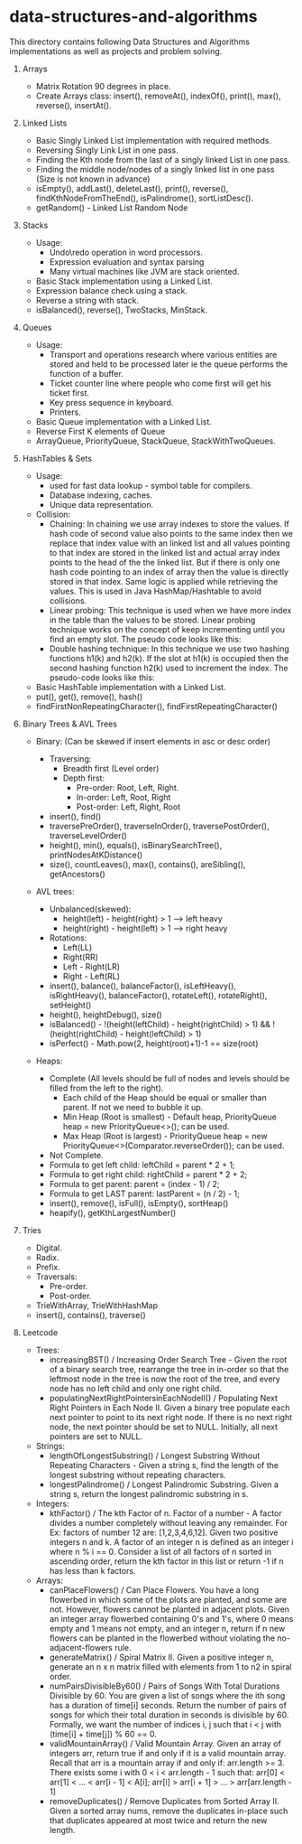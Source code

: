 # data-structures-and-algorithms
This directory contains following Data Structures and Algorithms implementations as well as projects and problem solving.
1.  Arrays 
	- Matrix Rotation 90 degrees in place.
	- Create Arrays class: insert(), removeAt(), indexOf(), print(), max(), reverse(), insertAt().

2.  Linked Lists
	- Basic Singly Linked List implementation with required methods.
	- Reversing Singly Link List in one pass.
	- Finding the Kth node from the last of a singly linked List in one pass.
	- Finding the middle node/nodes of a singly linked list in one pass (Size is not known in advance)
	- isEmpty(), addLast(), deleteLast(), print(), reverse(), findKthNodeFromTheEnd(), isPalindrome(), sortListDesc().
	- getRandom() - Linked List Random Node
		
3.  Stacks
    - Usage: 
        - Undo\redo operation in word processors.
        - Expression evaluation and syntax parsing
        - Many virtual machines like JVM are stack oriented.
	- Basic Stack implementation using a Linked List.
	- Expression balance check using a stack.
	- Reverse a string with stack.	
	- isBalanced(), reverse(), TwoStacks, MinStack.
	
4.  Queues
    - Usage:
        - Transport and operations research where various entities are stored and held to be processed later ie the queue performs the function of a buffer.
        - Ticket counter line where people who come first will get his ticket first.
        - Key press sequence in keyboard.
        - Printers.
	- Basic Queue implementation with a Linked List.
	- Reverse First K elements of Queue
	- ArrayQueue, PriorityQueue, StackQueue, StackWithTwoQueues.

5.  HashTables & Sets
    - Usage:
        - used for fast data lookup - symbol table for compilers.
        - Database indexing, caches. 
        - Unique data representation.
    - Collision:
        - Chaining: In chaining we use array indexes to store the values. If hash code of second value also points to the same index then we replace that index value with an linked list and all values pointing to that index are stored in the linked list and actual array index points to the head of the the linked list. But if there is only one hash code pointing to an index of array then the value is directly stored in that index. Same logic is applied while retrieving the values. This is used in Java HashMap/Hashtable to avoid collisions.
        - Linear probing: This technique is used when we have more index in the table than the values to be stored. Linear probing technique works on the concept of keep incrementing until you find an empty slot. The pseudo code looks like this:
        - Double hashing technique: In this technique we use two hashing functions h1(k) and h2(k). If the slot at h1(k) is occupied then the second hashing function h2(k) used to increment the index. The pseudo-code looks like this:
    - Basic HashTable implementation with a Linked List.
    - put(), get(), remove(), hash()
    - findFirstNonRepeatingCharacter(), findFirstRepeatingCharacter()
    
6.  Binary Trees & AVL Trees
    - Binary: (Can be skewed if insert elements in asc or desc order)
        - Traversing:
            - Breadth first (Level order)
            - Depth first:
                - Pre-order: Root, Left, Right.
                - In-order: Left, Root, Right
                - Post-order: Left, Right, Root
        - insert(), find()
        - traversePreOrder(), traverseInOrder(), traversePostOrder(), traverseLevelOrder()
        - height(), min(), equals(), isBinarySearchTree(), printNodesAtKDistance()
        - size(), countLeaves(), max(), contains(), areSibling(), getAncestors()
        
    - AVL trees:
        - Unbalanced(skewed): 
            - height(left) - height(right) > 1 --> left heavy 
            - height(right) - height(left) > 1 --> right heavy
        - Rotations:
            - Left(LL)
            - Right(RR)
            - Left - Right(LR)
            - Right - Left(RL)
        - insert(), balance(), balanceFactor(), isLeftHeavy(), isRightHeavy(), balanceFactor(), rotateLeft(), rotateRight(), setHeight()
        - height(), heightDebug(), size()
        - isBalanced() - !(height(leftChild) - height(rightChild) > 1) && !(height(rightChild) - height(leftChild) > 1)
        - isPerfect() - Math.pow(2, height(root)+1)-1 == size(root)
    
    - Heaps:
        - Complete (All levels should be full of nodes and levels should be filled from the left to the right).
            - Each child of the Heap should be equal or smaller than parent. If not we need to bubble it up.
            - Min Heap (Root is smallest) - Default heap, PriorityQueue<Integer> heap = new PriorityQueue<>(); can be used. 
            - Max Heap (Root is largest)  - PriorityQueue<Integer> heap = new PriorityQueue<>(Comparator.reverseOrder()); can be used.
        - Not Complete.
        - Formula to get left child: leftChild = parent * 2 + 1;
        - Formula to get right child: rightChild = parent * 2 + 2;
        - Formula to get parent: parent = (index - 1) / 2;
        - Formula to get LAST parent: lastParent = (n / 2) - 1;
        - insert(), remove(), isFull(), isEmpty(), sortHeap()
        - heapify(), getKthLargestNumber()
        
7.  Tries
	- Digital.
	- Radix.
	- Prefix.
	- Traversals:
	    - Pre-order.
	    - Post-order.
	- TrieWithArray, TrieWithHashMap
	- insert(), contains(), traverse()      
            
0.  Leetcode
    - Trees:
	    - increasingBST() / Increasing Order Search Tree - Given the root of a binary search tree, rearrange the tree in in-order so that the leftmost node in the tree is now the root of the tree, and every node has no left child and only one right child.
    	- populatingNextRightPointersinEachNodeII() / Populating Next Right Pointers in Each Node II. Given a binary tree populate each next pointer to point to its next right node. If there is no next right node, the next pointer should be set to NULL. Initially, all next pointers are set to NULL.
	- Strings:
	    - lengthOfLongestSubstring() / Longest Substring Without Repeating Characters - Given a string s, find the length of the longest substring without repeating characters.
    	- longestPalindrome() / Longest Palindromic Substring. Given a string s, return the longest palindromic substring in s.
	- Integers:
	    - kthFactor() / The kth Factor of n. Factor of a number - A factor divides a number completely without leaving any remainder. For Ex: factors of number 12 are: [1,2,3,4,6,12]. Given two positive integers n and k. A factor of an integer n is defined as an integer i where n % i == 0. Consider a list of all factors of n sorted in ascending order, return the kth factor in this list or return -1 if n has less than k factors.
	- Arrays:
	    - canPlaceFlowers() / Can Place Flowers. You have a long flowerbed in which some of the plots are planted, and some are not. However, flowers cannot be planted in adjacent plots. Given an integer array flowerbed containing 0's and 1's, where 0 means empty and 1 means not empty, and an integer n, return if n new flowers can be planted in the flowerbed without violating the no-adjacent-flowers rule.
	    - generateMatrix() / Spiral Matrix II. Given a positive integer n, generate an n x n matrix filled with elements from 1 to n2 in spiral order.
	    - numPairsDivisibleBy60() / Pairs of Songs With Total Durations Divisible by 60. You are given a list of songs where the ith song has a duration of time[i] seconds. Return the number of pairs of songs for which their total duration in seconds is divisible by 60. Formally, we want the number of indices i, j such that i < j with (time[i] + time[j]) % 60 == 0.
	    - validMountainArray() / Valid Mountain Array. Given an array of integers arr, return true if and only if it is a valid mountain array. Recall that arr is a mountain array if and only if: arr.length >= 3. There exists some i with 0 < i < arr.length - 1 such that: arr[0] < arr[1] < ... < arr[i - 1] < A[i]; arr[i] > arr[i + 1] > ... > arr[arr.length - 1]
        - removeDuplicates() / Remove Duplicates from Sorted Array II. Given a sorted array nums, remove the duplicates in-place such that duplicates appeared at most twice and return the new length.
        